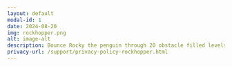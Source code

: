 ```yaml
---
layout: default
modal-id: 1
date: 2024-08-20
img: rockhopper.png
alt: image-alt
description: Bounce Rocky the penguin through 20 obstacle filled levels, finding the fastest route possible. An infuriating test of memory & dexterity.
privacy-url: /support/privacy-policy-rockhopper.html
---
```

